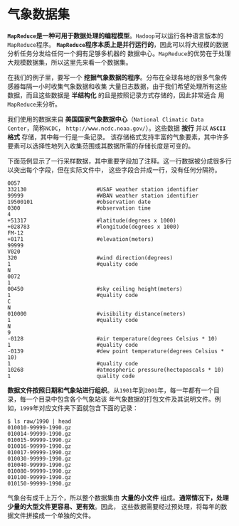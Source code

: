 气象数据集
=============================================================================
**`MapReduce`是一种可用于数据处理的编程模型**。`Hadoop`可以运行各种语言版本的`MapReduce`程序。
**`MapReduce`程序本质上是并行运行的**，因此可以将大规模的数据分析任务分发给任何一个拥有足够多机器的
数据中心。`MapReduce`的优势在于处理大规模数据集，所以这里先来看一个数据集。

在我们的例子里，要写一个 **挖掘气象数据的程序**。分布在全球各地的很多气象传感器每隔一小时收集气象数据和收集
大量日志数据，由于我们希望处理所有这些数据，而且这些数据是 **半结构化** 的且是按照记录方式存储的，因此非常适合
用`MapReduce`来分析。

我们使用的数据来自 **美国国家气象数据中心**（`National Climatic Data Center`，简称`NCDC`，
`http://www.ncdc.noaa.gov/`）。这些数据 **按行** 并以 **`ASCII`格式** 存储，其中每一行是一条记录。
该存储格式支持丰富的气象要素，其中许多要素可以选择性地列入收集范围或其数据所需的存储长度是可变的。

下面范例显示了一行采样数据，其中重要字段加了注释。这一行数据被分成很多行以突出每个字段，但在实际文件中，
这些字段合并成一行，没有任何分隔符。
```
0057
332130                      #USAF weather station identifier
99999                       #WBAN weather station identifier
19500101                    #observation date
0300                        #observation time
4                           
+51317                      #latitude(degrees x 1000)
+028783                     #longitude(degrees x 1000)
FM-12
+0171                       #elevation(meters)
99999
V020
320                         #wind direction(degrees)
1                           #quality code
N
0072
1
00450                       #sky ceiling height(meters)
1                           #quality code
C
N
010000                      #visibility distance(meters)
1                           #quality code
N
9
-0128                       #air temperature(degrees Celsius * 10)
1                           #quality code
-0139                       #dew point temperature(degrees Celsius * 10)
1                           #quality code
10268                       #atmospheric pressure(hectopascals * 10)
1                           quality code
```
**数据文件按照日期和气象站进行组织**。从`1901`年到`2001`年，每一年都有一个目录，每一个目录中包含各个气象站该
年气象数据的打包文件及其说明文件。例如，`1999`年对应文件夹下面就包含下面的记录：
```shell
$ ls raw/1990 | head
010010-99999-1990.gz
010014-99999-1990.gz
010015-99999-1990.gz
010016-99999-1990.gz
010017-99999-1990.gz
010030-99999-1990.gz
010040-99999-1990.gz
010080-99999-1990.gz
010100-99999-1990.gz
010150-99999-1990.gz
```
气象台有成千上万个，所以整个数据集由 **大量的小文件** 组成。**通常情况下，处理少量的大型文件更容易、更有效**。因此，
这些数据需要经过预处理，将每年的数据文件拼接成一个单独的文件。







